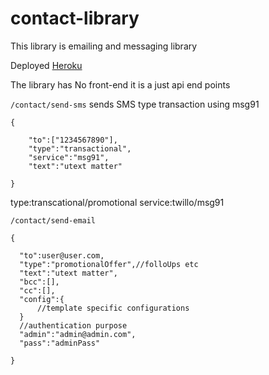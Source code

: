 # contact-library
This library is emailing and messaging library

Deployed [Heroku](https://contact-library.herokuapp.com/)

The library has No front-end it is a just api end points

`/contact/send-sms`
sends SMS type transaction using msg91
```
{
	
	"to":["1234567890"],
	"type":"transactional",
	"service":"msg91",
	"text":"utext matter"
	
}

```
type:transcational/promotional
service:twillo/msg91

`/contact/send-email`
```
{
	
  "to":user@user.com,
  "type":"promotionalOffer",//folloUps etc
  "text":"utext matter",
  "bcc":[],
  "cc":[],
  "config":{
      //template specific configurations
  }
  //authentication purpose
  "admin":"admin@admin.com",
  "pass":"adminPass"
	
}

```
